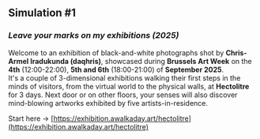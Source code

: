 ## Simulation #1
### *Leave your marks on my exhibitions (2025)*   

Welcome to an exhibition of black-and-white photographs shot by __Chris-Armel Iradukunda (daqhris)__, showcased during __Brussels Art Week__ on the __4th__ (12:00-22:00), __5th and 6th__ (18:00-21:00) of __September 2025__.  
It's a couple of 3-dimensional exhibitions walking their first steps in the minds of visitors, from the virtual world to the physical walls, at __Hectolitre__ for 3 days. Next door or on other floors, your senses will also discover mind-blowing artworks exhibited by five artists-in-residence.    

Start here → [https://exhibition.awalkaday.art/hectolitre](https://exhibition.awalkaday.art/hectolitre)  
